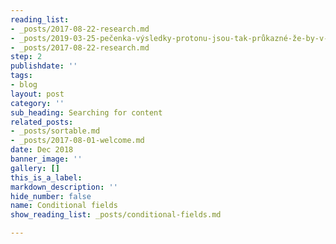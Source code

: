 ```yaml
---
reading_list:
- _posts/2017-08-22-research.md
- _posts/2019-03-25-pečenka-výsledky-protonu-jsou-tak-průkazné-že-by-v-česku-mělo-vzniknout-druhé.md
- _posts/2017-08-22-research.md
step: 2
publishdate: ''
tags:
- blog
layout: post
category: ''
sub_heading: Searching for content
related_posts:
- _posts/sortable.md
- _posts/2017-08-01-welcome.md
date: Dec 2018
banner_image: ''
gallery: []
this_is_a_label: 
markdown_description: ''
hide_number: false
name: Conditional fields
show_reading_list: _posts/conditional-fields.md

---
```

